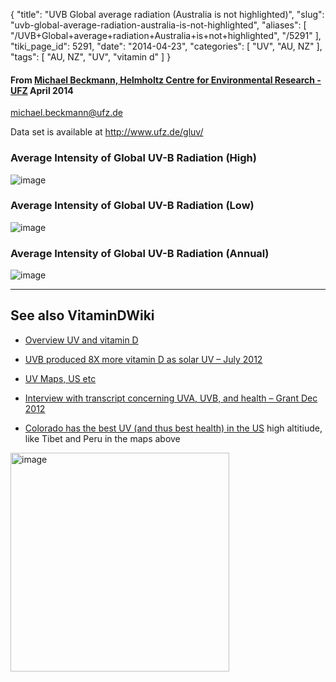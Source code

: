 {
    "title": "UVB Global average radiation (Australia is not highlighted)",
    "slug": "uvb-global-average-radiation-australia-is-not-highlighted",
    "aliases": [
        "/UVB+Global+average+radiation+Australia+is+not+highlighted",
        "/5291"
    ],
    "tiki_page_id": 5291,
    "date": "2014-04-23",
    "categories": [
        "UV",
        "AU, NZ"
    ],
    "tags": [
        "AU, NZ",
        "UV",
        "vitamin d"
    ]
}


#### From [Michael Beckmann, Helmholtz Centre for Environmental Research - UFZ](http://www.eurekalert.org/multimedia/pub/72050.php?from=265776) April 2014

michael.beckmann@ufz.de

Data set is available at http://www.ufz.de/gluv/

### Average Intensity of Global UV-B Radiation (High)

<img src="https://d378j1rmrlek7x.cloudfront.net/attachments/jpeg/uvb---highest-month.jpg" alt="image">

### Average Intensity of Global UV-B Radiation (Low)

<img src="https://d378j1rmrlek7x.cloudfront.net/attachments/jpeg/uvb---lowest-month.jpg" alt="image">

### Average Intensity of Global UV-B Radiation (Annual)

<img src="https://d378j1rmrlek7x.cloudfront.net/attachments/jpeg/uvb-annual.jpg" alt="image">

---

## See also VitaminDWiki

* [Overview UV and vitamin D](/tags/overview-uv-and-vitamin-d.html)

* [UVB produced 8X more vitamin D as solar UV – July 2012](/posts/uvb-produced-8x-more-vitamin-d-as-solar-uv)

* [UV Maps, US etc](/posts/uv-maps-us-etc)

* [Interview with transcript concerning UVA, UVB, and health – Grant Dec 2012](/posts/interview-with-transcript-concerning-uva-uvb-and-health-grant)

* [Colorado has the best UV (and thus best health) in the US](/posts/colorado-has-the-best-uv-and-thus-best-health-in-the-us) high altitiude, like Tibet and Peru in the maps above

<img src="https://d378j1rmrlek7x.cloudfront.net/attachments/jpeg/map-uv-july.jpg" alt="image" width="350">